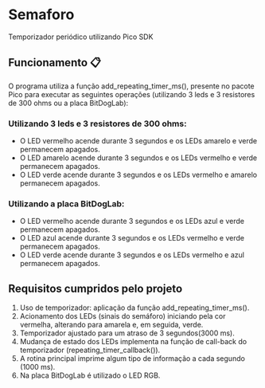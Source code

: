 # Semaforo
Temporizador periódico utilizando Pico SDK

## Funcionamento 📋
O programa utiliza a função add_repeating_timer_ms(), presente no pacote Pico para executar as seguintes operações (utilizando 3 leds e 3 resistores de 300 ohms ou a placa BitDogLab):

### Utilizando 3 leds e 3 resistores de 300 ohms:
- O LED vermelho acende durante 3 segundos e os LEDs amarelo e verde permanecem apagados.
- O LED amarelo acende durante 3 segundos e os LEDs vermelho e verde permanecem apagados.
- O LED verde acende durante 3 segundos e os LEDs vermelho e amarelo permanecem apagados.

### Utilizando a placa BitDogLab:
- O LED vermelho acende durante 3 segundos e os LEDs azul e verde permanecem apagados.
- O LED azul acende durante 3 segundos e os LEDs vermelho e verde permanecem apagados.
- O LED verde acende durante 3 segundos e os LEDs vermelho e azul permanecem apagados.

## Requisitos cumpridos pelo projeto
1. Uso de temporizador: aplicação da função add_repeating_timer_ms().
2. Acionamento dos LEDs (sinais do semáforo) iniciando pela cor vermelha, alterando para amarela e, em seguida, verde.
3. Temporizador ajustado para um atraso de 3 segundos(3000 ms).
4. Mudança de estado dos LEDs implementa na função de call-back do temporizador (repeating_timer_callback()).
5. A rotina principal imprime algum tipo de informação a cada segundo (1000 ms).
6. Na placa BitDogLab é utilizado o LED RGB.
